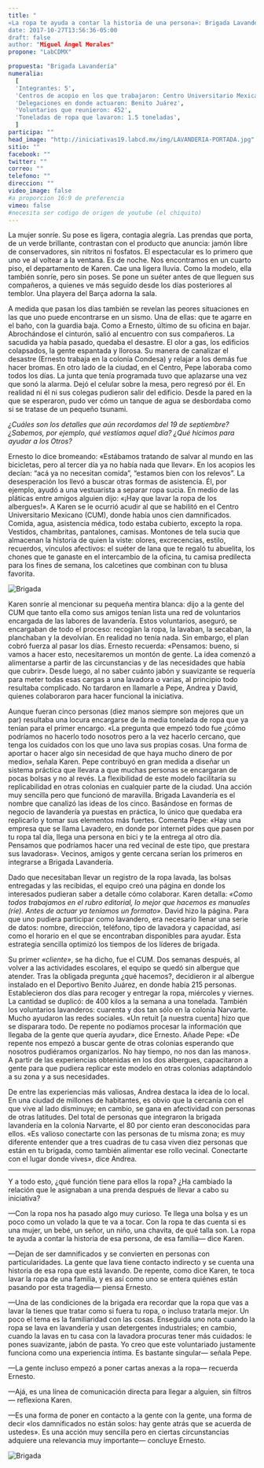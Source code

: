 ```yaml
---
title: "
«La ropa te ayuda a contar la historia de una persona»: Brigada Lavandería
date: 2017-10-27T13:56:36-05:00
draft: false
author: "Miguel Ángel Morales"
propone: "LabCDMX"

propuesta: "Brigada Lavandería"
numeralia:
  [
  'Integrantes: 5',
  'Centros de acopio en los que trabajaron: Centro Universitario Mexicano y Deportivo Benito Juárez',
  'Delegaciones en donde actuaron: Benito Juárez',
  'Voluntarios que reunieron: 452',
  'Toneladas de ropa que lavaron: 1.5 toneladas',
  ]
participa: ""
head_image: "http://iniciativas19.labcd.mx/img/LAVANDERIA-PORTADA.jpg"
sitio: ""
facebook: ""
twitter: ""
correo: ""
telefono: ""
direccion: ""
video_image: false  
#a proporcion 16:9 de preferencia
vimeo: false  
#necesita ser codigo de origen de youtube (el chiquito)
---
```





La mujer sonríe. Su pose es ligera, contagia alegría. Las prendas que porta, de un verde brillante, contrastan con el producto que anuncia: jamón libre de conservadores, sin nitritos ni fosfatos. El espectacular es lo primero que uno ve al voltear a la ventana. Es de noche. Nos encontramos en un cuarto piso, el departamento de Karen. Cae una ligera lluvia. Como la modelo, ella también sonríe, pero sin poses. Se pone un suéter antes de que lleguen sus compañeros, a quienes ve más seguido desde los días posteriores al temblor. Una playera del Barça adorna la sala.

A medida que pasan los días también se revelan las peores situaciones en las que uno puede encontrarse en un sismo. Una de ellas: que te agarre en el baño, con la guardia baja. Como a Ernesto, último de su oficina en bajar. Abrochándose el cinturón, salió al encuentro con sus compañeros. La sacudida ya había pasado, quedaba el desastre. El olor a gas, los edificios colapsados, la gente espantada y llorosa. Su manera de canalizar el desastre (Ernesto trabaja en la colonia Condesa) y relajar a los demás fue hacer bromas. En otro lado de la ciudad, en el Centro, Pepe laboraba como todos los días. La junta que tenía programada tuvo que aplazarse una vez que sonó la alarma. Dejó el celular sobre la mesa, pero regresó por él. En realidad ni él ni sus colegas pudieron salir del edificio. Desde la pared en la que se esperaron, pudo ver cómo un tanque de agua se desbordaba como si se tratase de un pequeño tsunami.

*¿Cuáles son los detalles que aún recordamos del 19 de septiembre? ¿Sabemos, por ejemplo, qué vestíamos aquel día? ¿Qué hicimos para ayudar a los Otros?*

 Ernesto lo dice bromeando: «Estábamos tratando de salvar al mundo en las bicicletas, pero al tercer día ya no había nada que llevar». En los acopios les decían: “acá ya no necesitan comida”, “estamos bien con los relevos”. La desesperación los llevó a buscar otras formas de asistencia. Él, por ejemplo, ayudó a una vestuarista a separar ropa sucia. En medio de las pláticas entre amigos alguien dijo: «¡Hay que lavar la ropa de los albergues!». A Karen se le ocurrió acudir al que se habilitó en el Centro Universitario Mexicano (CUM), donde había unos cien damnificados. Comida, agua, asistencia médica, todo estaba cubierto, excepto la ropa. Vestidos, chambritas, pantalones, camisas. Montones de tela sucia que almacenan la historia de quien la viste: olores, excrecencias, estilo, recuerdos, vínculos afectivos: el suéter de lana que te regaló tu abuelita, los chones que te ganaste en el intercambio de la oficina, tu camisa predilecta para los fines de semana, los calcetines que combinan con tu blusa favorita.

![Brigada](http://iniciativas19.labcd.mx/img/LAVANDERIA2.jpg)

Karen sonríe al mencionar su pequeña mentira blanca: dijo a la gente del CUM que tanto ella como sus amigos tenían lista una red de voluntarios encargada de las labores de lavandería. Estos voluntarios, aseguró, se encargaban de todo el proceso: recogían la ropa, la lavaban, la secaban, la planchaban y la devolvían. En realidad no tenía nada. Sin embargo, el plan cobró fuerza al pasar los días. Ernesto recuerda: «Pensamos: bueno, si vamos a hacer esto, necesitaremos un montón de gente. La idea comenzó a alimentarse a partir de las circunstancias y de las necesidades que había que cubrir». Desde luego, al no saber cuánto jabón y suavizante se requería para meter todas esas cargas a una lavadora o varias, al principio todo resultaba complicado. No tardaron en llamarle a Pepe, Andrea y David, quienes colaboraron para hacer funcional la iniciativa.

Aunque fueran cinco personas (diez manos siempre son mejores que un par) resultaba una locura encargarse de la media tonelada de ropa que ya tenían para el primer encargo. «La pregunta que empezó todo fue ¿cómo podríamos no hacerlo todo nosotros pero a la vez hacerlo cercano, que tenga los cuidados con los que uno lava sus propias cosas. Una forma de aportar o hacer algo sin necesidad de que haya mucho dinero de por medio», señala Karen. Pepe contribuyó en gran medida a diseñar un sistema práctica que llevara a que muchas personas se encargaran de pocas bolsas y no al revés. La flexibilidad de este modelo facilitaría su replicabilidad en otras colonias en cualquier parte de la ciudad. Una acción muy sencilla pero que funcionó de maravilla. Brigada Lavandería es el nombre que canalizó las ideas de los cinco. Basándose en formas de negocio de lavandería ya puestas en práctica, lo único que quedaba era replicarlo y tomar sus elementos más fuertes. Comenta Pepe: «Hay una empresa que se llama Lavadero, en donde por internet pides que pasen por tu ropa tal día, llega una persona en bici y te la entrega al otro día. Pensamos que podríamos hacer una red vecinal de este tipo, que prestara sus lavadoras». Vecinos, amigos y gente cercana serían los primeros en integrarse a Brigada Lavandería.

Dado que necesitaban llevar un registro de la ropa lavada, las bolsas entregadas y las recibidas, el equipo creó una página en donde los interesados pudieran saber a detalle cómo colaborar. Karen detalla: *«Como todos trabajamos en el rubro editorial, lo mejor que hacemos es manuales (ríe). Antes de actuar ya teníamos un formato»*. David hizo la página. Para que uno pudiera participar como lavandero, era necesario llenar una serie de datos: nombre, dirección, teléfono, tipo de lavadora y capacidad, así como el horario en el que se encontraban disponibles para ayudar. Esta estrategia sencilla optimizó los tiempos de los líderes de brigada.

Su primer *«cliente»*, se ha dicho, fue el CUM. Dos semanas después, al volver a las actividades escolares, el equipo se quedó sin albergue que atender. Tras la obligada pregunta ¿qué hacemos?, decidieron ir al albergue instalado en el Deportivo Benito Juárez, en donde había 215 personas. Establecieron dos días para recoger y entregar la ropa, miércoles y viernes. La cantidad se duplicó: de 400 kilos a la semana a una tonelada. También los voluntarios lavanderos: cuarenta y dos tan sólo en la colonia Narvarte. Mucho ayudaron las redes sociales. «Un retuit [a nuestra cuenta] hizo que se disparara todo. De repente no podíamos procesar la información que llegaba de la gente que quería ayudar», dice Ernesto. Añade Pepe: «De repente nos empezó a buscar gente de otras colonias esperando que nosotros pudiéramos organizarlos. No hay tiempo, no nos dan las manos». A partir de las experiencias obtenidas en los dos albergues, capacitaron a gente para que pudiera replicar este modelo en otras colonias adaptándolo a su zona y a sus necesidades.

De entre las experiencias más valiosas, Andrea destaca la idea de lo local. En una ciudad de millones de habitantes, es obvio que la cercanía con el que vive al lado disminuye; en cambio, se gana en afectividad con personas de otras latitudes. Del total de personas que integraron la brigada lavandería en la colonia Narvarte, el 80 por ciento eran desconocidas para ellos. «Es valioso conectarte con las personas de tu misma zona; es muy diferente entender que a tres cuadras de tu casa viven diez personas que están en tu brigada, como también alimentar ese rollo vecinal. Conectarte con el lugar donde vives», dice Andrea.  

---

Y a todo esto, ¿qué función tiene para ellos la ropa? ¿Ha cambiado la relación que le asignaban a una prenda después de llevar a cabo su iniciativa?

—Con la ropa nos ha pasado algo muy curioso. Te llega una bolsa y es un poco como un volado la que te va a tocar. Con la ropa te das cuenta si es una mujer, un bebé, un señor, un niño, una chavita, de qué talla son. La ropa te ayuda a contar la historia de esa persona, de esa familia— dice Karen.

—Dejan de ser damnificados y se convierten en personas con particularidades. La gente que lava tiene contacto indirecto y se cuenta una historia de esa ropa que está lavando. De repente, como dice Karen, te toca lavar la ropa de una familia, y es así como uno se entera quiénes están pasando por esta tragedia— piensa Ernesto.

—Una de las condiciones de la brigada era recordar que la ropa que vas a lavar la tienes que tratar como si fuera tu ropa, o incluso tratarla mejor. Un poco el tema es la familiaridad con las cosas. Enseguida uno nota cuando la ropa se lava en lavandería y usan detergentes industriales; en cambio, cuando la lavas en tu casa con la lavadora procuras tener más cuidados: le pones suavizante, jabón de pasta. Yo creo que este voluntariado justamente funciona como una experiencia íntima. Es bastante singular— señala Pepe.

—La gente incluso empezó a poner cartas anexas a la ropa— recuerda Ernesto.

—Ajá, es una línea de comunicación directa para llegar a alguien, sin filtros— reflexiona Karen.

—Es una forma de poner en contacto a la gente con la gente, una forma de decir «los damnificados no están solos: hay gente atrás que se acuerda de ustedes». Es una acción muy sencilla pero en ciertas circunstancias adquiere una relevancia muy importante— concluye Ernesto.

![Brigada](http://iniciativas19.labcd.mx/img/LAVANDERIA3.jpg)
